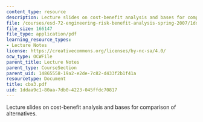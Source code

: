 ```yaml
---
content_type: resource
description: Lecture slides on cost-benefit analysis and bases for comparison of alternatives.
file: /courses/esd-72-engineering-risk-benefit-analysis-spring-2007/1ddaa9c180aa7db04223045ffdc70817_cba3.pdf
file_size: 166147
file_type: application/pdf
learning_resource_types:
- Lecture Notes
license: https://creativecommons.org/licenses/by-nc-sa/4.0/
ocw_type: OCWFile
parent_title: Lecture Notes
parent_type: CourseSection
parent_uid: 14865558-19a2-e2de-7c82-d433f2b1f41a
resourcetype: Document
title: cba3.pdf
uid: 1ddaa9c1-80aa-7db0-4223-045ffdc70817
---
```

Lecture slides on cost-benefit analysis and bases for comparison of alternatives.